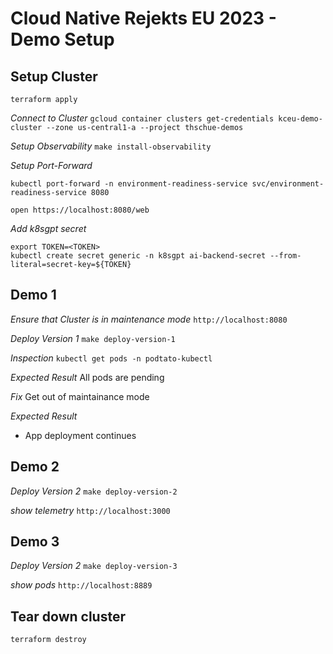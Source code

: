 # Cloud Native Rejekts EU 2023 - Demo Setup

## Setup Cluster
`terraform apply`

*Connect to Cluster*
`gcloud container clusters get-credentials kceu-demo-cluster --zone us-central1-a --project thschue-demos`

*Setup Observability*
`make install-observability`

*Setup Port-Forward*
```
kubectl port-forward -n environment-readiness-service svc/environment-readiness-service 8080

open https://localhost:8080/web
```

*Add k8sgpt secret*
```
export TOKEN=<TOKEN>
kubectl create secret generic -n k8sgpt ai-backend-secret --from-literal=secret-key=${TOKEN}
```

## Demo 1
*Ensure that Cluster is in maintenance mode*
`http://localhost:8080`

*Deploy Version 1*
`make deploy-version-1`

*Inspection*
`kubectl get pods -n podtato-kubectl`

*Expected Result*
All pods are pending

*Fix*
Get out of maintainance mode

*Expected Result*
* App deployment continues

## Demo 2
*Deploy Version 2*
`make deploy-version-2`

*show telemetry*
`http://localhost:3000`

## Demo 3
*Deploy Version 2*
`make deploy-version-3`

*show pods*
`http://localhost:8889`

## Tear down cluster
`terraform destroy`